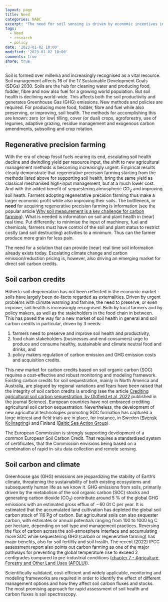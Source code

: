 ```yaml
---
layout: page
title: Need
categories: NABC
excerpt: "The need for soil sensing is driven by economic incentives in reducing the accelerating costs for fuels, fertilizers and other input chemicals, as well as market opportunities arising from soil carbon credits."
tags:
  - Need
  - research
  - policy
date: '2023-01-02 10:00'
modified: '2023-01-02 10:00'
comments: true
share: true
---
```


Soil is formed over millenia and increasingly recognised as a vital resource. Soil management affects 16 of the 17 Sustainable Development Goals (SDGs) 2030. Soils are the hub for cleaning water and producing food, fodder, fibre and now also fuel for a growing world population. But soil health is declining world-wide. This affects both the soil productivity and generates Greenhouse Gas (GHG) emissions. New methods and policies are required. For producing more food, fodder, fibre and fuel while also preserving, or improving, soil health. The methods for accomplishing this are known: zero (or low) tilling, cover (or dual) crops, agroforestry, use of legumes, adaptive grazing, residue management and exogenous carbon amendments, subsoiling and crop rotation.

## Regenerative precision farming

With the era of cheap fossil fuels nearing its end, escalating soil health decline and dwindling yield per resource input, the shift to new agricultural management methods is becoming increasingly urgent. Empirical results clearly demonstrate that regenerative precision farming starting from the methods listed above for supporting soil health, bring the same yield as classical mechanised high-input management, but at a much lower cost. And with the added benefit of sequestering atmospheric CO<sub>2</sub> and improving soil heath. Farmers adopting regenerative precision farming thus make a larger economic profit while also improving their soils. The bottleneck, or **need** for acquiring regenerative precision farming is information (see the popular article [Why soil measurement is a key challenge for carbon farming](https://www.fwi.co.uk/arable/land-preparation/soils/why-soil-measurement-is-a-key-challenge-for-carbon-farming)). What is needed is information on soil and plant health in (near) real time. Put differently: to minimise the input of machinery, fuel and chemicals, farmers must have control of the soil and plant status to restrict costly (and soil destructing) activities to a minimum. Thus can the farmer produce more grain for less pain.

The need for a solution that can provide (near) real time soil information already exists today. Escalating climate change and carbon emission/reduction pricing is, however, also driving an emerging market for direct soil carbon credits.

## Soil carbon credits

Hitherto soil degeneration has not been reflected in the economic market - soils have largely been de-facto regarded as externalities. Driven by urgent problems with climate warming and famine, the need to preserve, or even improve, soil health is increasingly recognised. Both by local farmers and by policy makers, as well as the stakeholders in the food chain in between. This has paved the way for a new market of soil health in general and soil carbon credits in particular, driven by 3 needs:

1. farmers need to preserve and improve soil health and productivity,
2. food chain stakeholders (businesses and end consumers) urge to produce and consume healthy, sustainable and climate neutral food and drinks, and
3. policy makers regulation of carbon emission and GHG emission costs and acquisition credits.

This new market for carbon credits based on soil organic carbon (SOC) requires a cost-effective and robust monitoring and modeling framework. Existing carbon credits for soil sequestration, mainly in North America and Australia, are plagued by regional variations and fears have been raised that the integrity of soil carbon credits is eroding (see the article [Crediting agricultural soil carbon sequestration, by Oldfield et al, 2022](https://www.science.org/doi/abs/10.1126/science.abl7991) published in the journal Science). European countries have not embraced crediting agricultural soil carbon sequestration. Nevertheless, the development of new agricultural technologies promoting SOC formation has captured a large interest and field trials are in place, for instance, in Sweden ([Svensk Kolinagring](https://svenskkolinlagring.se/about-us/)) and Finland ([Baltic Sea Action Group](https://www.bsag.fi/en/home/)).

The European Commission is strongly supporting development of a common European Soil Carbon Credit. That requires a standardised system of certificates, that the Commission envisions being based on a combination of rapid in-situ data collection and remote sensing.

## Soil carbon and climate

Greenhouse gas (GHG) emissions are jeopardizing the stability of Earth’s climate, threatening the sustainability of both existing ecosystems and subsequently human life as we know it. GHG emissions from soils, primarily driven by the metabolism of the soil organic carbon (SOC) stocks and generating carbon dioxide (CO<sub>2</sub>) contribute around 5 % of the global GHG emissions with an estimated gross efflux of ∼60 Gt C per year. It is estimated that the accumulated land cultivation has depleted the global soil carbon stock of 116 Pg of carbon.
But agricultural soils can also sequester carbon, with estimates or annual potentials ranging from 100 to 1000 kg C per hectare, depending on soil type and management practices. Reversing the flux of carbon across the soil-atmosphere interface and accumulating more SOC while sequestering GHG (carbon or regenerative farming) has major benefits, also for soil fertility and soil health. The recent (2022) IPCC assessment report also points out carbon farming as one of the major pathways for preventing the global temperature rise to exceed 2 centigrades compared to pre-industrial conditions ([chapter 7 - Agriculture, Forestry and Other Land Uses (AFOLU)](https://www.ipcc.ch/report/ar6/wg3/downloads/report/IPCC_AR6_WGIII_Chapter07.pdf)).  

Scientifically validated, cost-efficient and widely applicable, monitoring and modeling frameworks are required in order to identify the effect of different management options and how they affect soil carbon fluxes and stocks. The most promising approach for rapid assessment of soil health and carbon fluxes is soil spectroscopy.
